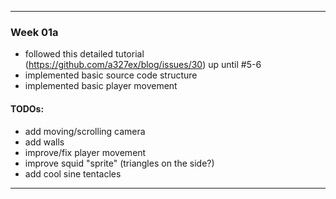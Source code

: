 
---
### Week 01a
- followed this detailed tutorial (https://github.com/a327ex/blog/issues/30) up until #5-6
- implemented basic source code structure
- implemented basic player movement

#### TODOs:
- add moving/scrolling camera 
- add walls
- improve/fix player movement
- improve squid "sprite" (triangles on the side?)
- add cool sine tentacles
---